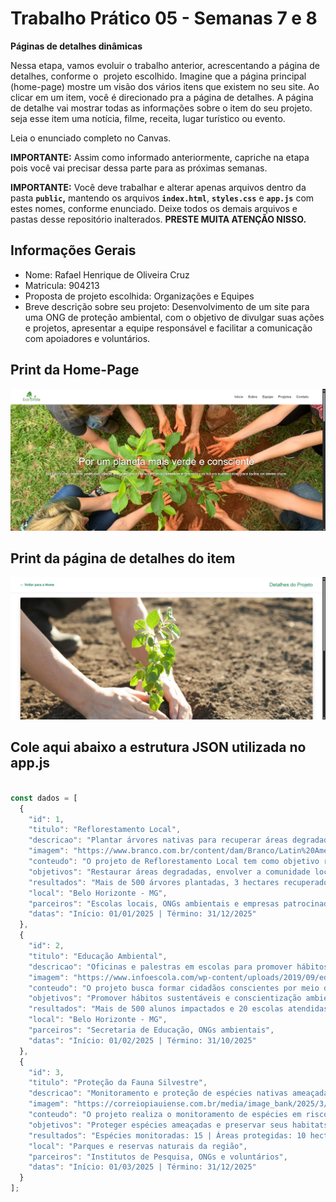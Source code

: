 # Trabalho Prático 05 - Semanas 7 e 8

**Páginas de detalhes dinâmicas**

Nessa etapa, vamos evoluir o trabalho anterior, acrescentando a página de detalhes, conforme o  projeto escolhido. Imagine que a página principal (home-page) mostre um visão dos vários itens que existem no seu site. Ao clicar em um item, você é direcionado pra a página de detalhes. A página de detalhe vai mostrar todas as informações sobre o item do seu projeto. seja esse item uma notícia, filme, receita, lugar turístico ou evento.

Leia o enunciado completo no Canvas. 

**IMPORTANTE:** Assim como informado anteriormente, capriche na etapa pois você vai precisar dessa parte para as próximas semanas. 

**IMPORTANTE:** Você deve trabalhar e alterar apenas arquivos dentro da pasta **`public`,** mantendo os arquivos **`index.html`**, **`styles.css`** e **`app.js`** com estes nomes, conforme enunciado. Deixe todos os demais arquivos e pastas desse repositório inalterados. **PRESTE MUITA ATENÇÃO NISSO.**

## Informações Gerais

- Nome: Rafael Henrique de Oliveira Cruz
- Matricula: 904213
- Proposta de projeto escolhida: Organizações e Equipes
- Breve descrição sobre seu projeto: Desenvolvimento de um site para uma ONG de proteção ambiental, com o objetivo de divulgar suas ações e projetos, apresentar a equipe responsável e facilitar a comunicação com apoiadores e voluntários.

## Print da Home-Page

![Print da home-page](public/img/home-page.png)

## Print da página de detalhes do item

![Print da página de detalhes](public/img/pagina-detalhes.png)

## Cole aqui abaixo a estrutura JSON utilizada no app.js

```javascript

const dados = [
  {
    "id": 1,
    "titulo": "Reflorestamento Local",
    "descricao": "Plantar árvores nativas para recuperar áreas degradadas e aumentar a biodiversidade da região.",
    "imagem": "https://www.branco.com.br/content/dam/Branco/Latin%20America/Portuguese-BR/Images/newsroom/Reflorestramento%20-%2003.jpg",
    "conteudo": "O projeto de Reflorestamento Local tem como objetivo restaurar áreas degradadas por meio do plantio de espécies nativas, contribuindo para o aumento da biodiversidade e a melhoria da qualidade do solo.",
    "objetivos": "Restaurar áreas degradadas, envolver a comunidade local e aumentar a biodiversidade.",
    "resultados": "Mais de 500 árvores plantadas, 3 hectares recuperados e participação de 200 voluntários.",
    "local": "Belo Horizonte - MG",
    "parceiros": "Escolas locais, ONGs ambientais e empresas patrocinadoras",
    "datas": "Início: 01/01/2025 | Término: 31/12/2025"
  },
  {
    "id": 2,
    "titulo": "Educação Ambiental",
    "descricao": "Oficinas e palestras em escolas para promover hábitos sustentáveis entre crianças e jovens.",
    "imagem": "https://www.infoescola.com/wp-content/uploads/2019/09/educacao-ambiental-639310237.jpg",
    "conteudo": "O projeto busca formar cidadãos conscientes por meio de palestras, oficinas e campanhas educativas em escolas públicas.",
    "objetivos": "Promover hábitos sustentáveis e conscientização ambiental.",
    "resultados": "Mais de 500 alunos impactados e 20 escolas atendidas.",
    "local": "Belo Horizonte - MG",
    "parceiros": "Secretaria de Educação, ONGs ambientais",
    "datas": "Início: 01/02/2025 | Término: 31/10/2025"
  },
  {
    "id": 3,
    "titulo": "Proteção da Fauna Silvestre",
    "descricao": "Monitoramento e proteção de espécies nativas ameaçadas, com ações para preservar seus habitats naturais.",
    "imagem": "https://correiopiauiense.com.br/media/image_bank/2025/3/thumbs/programa-de-protecao-a-fauna-silvestre-e-criado-no-piaui.jpg.1200x0_q95_crop.jpeg",
    "conteudo": "O projeto realiza o monitoramento de espécies em risco e ações de preservação de habitats naturais.",
    "objetivos": "Proteger espécies ameaçadas e preservar seus habitats.",
    "resultados": "Espécies monitoradas: 15 | Áreas protegidas: 10 hectares",
    "local": "Parques e reservas naturais da região",
    "parceiros": "Institutos de Pesquisa, ONGs e voluntários",
    "datas": "Início: 01/03/2025 | Término: 31/12/2025"
  }
];

```